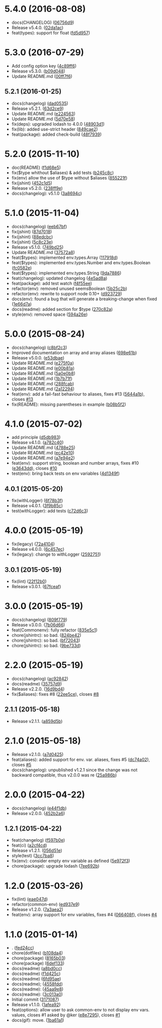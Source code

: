 <a name="5.4.0"></a>
# 5.4.0 (2016-08-08)

* docs(CHANGELOG) ([06756d9](https://github.com/FGRibreau/common-env/commit/06756d9))
* Release v5.4.0. ([02da1ac](https://github.com/FGRibreau/common-env/commit/02da1ac))
* feat(types): support for float ([fd5d957](https://github.com/FGRibreau/common-env/commit/fd5d957))



<a name="5.3.0"></a>
# 5.3.0 (2016-07-29)

* Add  config option key ([4c89ff6](https://github.com/FGRibreau/common-env/commit/4c89ff6))
* Release v5.3.0. ([b09d048](https://github.com/FGRibreau/common-env/commit/b09d048))
* Update README.md ([00ff7f6](https://github.com/FGRibreau/common-env/commit/00ff7f6))



<a name="5.2.1"></a>
## 5.2.1 (2016-01-25)

* docs(changelog) ([dad0535](https://github.com/FGRibreau/common-env/commit/dad0535))
* Release v5.2.1. ([63d2ce9](https://github.com/FGRibreau/common-env/commit/63d2ce9))
* Update README.md ([e224563](https://github.com/FGRibreau/common-env/commit/e224563))
* Update README.md ([5d70e58](https://github.com/FGRibreau/common-env/commit/5d70e58))
* fix(deps): upgraded lodash to 4.0.0 ([48903d1](https://github.com/FGRibreau/common-env/commit/48903d1))
* fix(lib): added use-strict header ([849cae2](https://github.com/FGRibreau/common-env/commit/849cae2))
* feat(package): added check-build ([48f7939](https://github.com/FGRibreau/common-env/commit/48f7939))



<a name="5.2.0"></a>
# 5.2.0 (2015-11-10)

* doc(README) ([f1d68e5](https://github.com/FGRibreau/common-env/commit/f1d68e5))
* fix($type whithout $aliases) & add tests ([b245c8c](https://github.com/FGRibreau/common-env/commit/b245c8c))
* fix(env) allow the use of $type without $aliases ([855221f](https://github.com/FGRibreau/common-env/commit/855221f))
* fix(jshint) ([452c1d5](https://github.com/FGRibreau/common-env/commit/452c1d5))
* Release v5.2.0. ([238ff9e](https://github.com/FGRibreau/common-env/commit/238ff9e))
* docs(changelog): v5.1.0 ([3a8694c](https://github.com/FGRibreau/common-env/commit/3a8694c))



<a name="5.1.0"></a>
# 5.1.0 (2015-11-04)

* docs(changelog) ([eeb67bf](https://github.com/FGRibreau/common-env/commit/eeb67bf))
* fix(jshint) ([87d7018](https://github.com/FGRibreau/common-env/commit/87d7018))
* fix(jshint) ([88edcbc](https://github.com/FGRibreau/common-env/commit/88edcbc))
* fix(jshint) ([5c8c23e](https://github.com/FGRibreau/common-env/commit/5c8c23e))
* Release v5.1.0. ([749bd25](https://github.com/FGRibreau/common-env/commit/749bd25))
* Update README.md ([37572a8](https://github.com/FGRibreau/common-env/commit/37572a8))
* feat($types): implemented env.types.Array ([117918d](https://github.com/FGRibreau/common-env/commit/117918d))
* feat($types): implemented env.types.Number and env.types.Boolean ([fc0582e](https://github.com/FGRibreau/common-env/commit/fc0582e))
* feat($types): implemented env.types.String ([9da7886](https://github.com/FGRibreau/common-env/commit/9da7886))
* feat(changelog): updated changelog ([4e5ad8a](https://github.com/FGRibreau/common-env/commit/4e5ad8a))
* feat(package): add test watch ([f4f55ee](https://github.com/FGRibreau/common-env/commit/f4f55ee))
* refactor(env): removed unused seemsBoolean ([5b25c2b](https://github.com/FGRibreau/common-env/commit/5b25c2b))
* refactor(env): rewrite to support node 0.10+ ([d923729](https://github.com/FGRibreau/common-env/commit/d923729))
* docs(env): found a bug that will generate a breaking-change when fixed ([1e66d7a](https://github.com/FGRibreau/common-env/commit/1e66d7a))
* docs(readme): added section for $type ([270c82a](https://github.com/FGRibreau/common-env/commit/270c82a))
* style(env): removed space ([594a26e](https://github.com/FGRibreau/common-env/commit/594a26e))



<a name="5.0.0"></a>
# 5.0.0 (2015-08-24)

* docs(changelog) ([c8bf2c3](https://github.com/FGRibreau/common-env/commit/c8bf2c3))
* Improved documentation on array and array aliases ([698e61b](https://github.com/FGRibreau/common-env/commit/698e61b))
* Release v5.0.0. ([e53dbae](https://github.com/FGRibreau/common-env/commit/e53dbae))
* Update README.md ([e275f0a](https://github.com/FGRibreau/common-env/commit/e275f0a))
* Update README.md ([e00b81a](https://github.com/FGRibreau/common-env/commit/e00b81a))
* Update README.md ([5a0e0b8](https://github.com/FGRibreau/common-env/commit/5a0e0b8))
* Update README.md ([1b7b71f](https://github.com/FGRibreau/common-env/commit/1b7b71f))
* Update README.md ([288fcab](https://github.com/FGRibreau/common-env/commit/288fcab))
* Update README.md ([2a12294](https://github.com/FGRibreau/common-env/commit/2a12294))
* feat(env): add a fail-fast behaviour to aliases, fixes #13 ([5644a1b](https://github.com/FGRibreau/common-env/commit/5644a1b)), closes [#13](https://github.com/FGRibreau/common-env/issues/13)
* fix(README): missing parentheses in example ([b08b5f2](https://github.com/FGRibreau/common-env/commit/b08b5f2))



<a name="4.1.0"></a>
# 4.1.0 (2015-07-02)

* add principle ([d5db983](https://github.com/FGRibreau/common-env/commit/d5db983))
* Release v4.1.0. ([a782c40](https://github.com/FGRibreau/common-env/commit/a782c40))
* Update README.md ([4788e25](https://github.com/FGRibreau/common-env/commit/4788e25))
* Update README.md ([ec42e10](https://github.com/FGRibreau/common-env/commit/ec42e10))
* Update README.md ([a7e94e2](https://github.com/FGRibreau/common-env/commit/a7e94e2))
* feat(env): support string, boolean and number arrays, fixes #10 ([e3643dd](https://github.com/FGRibreau/common-env/commit/e3643dd)), closes [#10](https://github.com/FGRibreau/common-env/issues/10)
* test(env): bring back tests on env variables ([4d1349f](https://github.com/FGRibreau/common-env/commit/4d1349f))



<a name="4.0.1"></a>
## 4.0.1 (2015-05-20)

* fix(withLogger) ([6f78b3f](https://github.com/FGRibreau/common-env/commit/6f78b3f))
* Release v4.0.1. ([3f9b85c](https://github.com/FGRibreau/common-env/commit/3f9b85c))
* test(withLogger): add tests ([c72d6c3](https://github.com/FGRibreau/common-env/commit/c72d6c3))



<a name="4.0.0"></a>
# 4.0.0 (2015-05-19)

* fix(legacy) ([72a4104](https://github.com/FGRibreau/common-env/commit/72a4104))
* Release v4.0.0. ([6c457ec](https://github.com/FGRibreau/common-env/commit/6c457ec))
* fix(legacy): change to withLogger ([2592751](https://github.com/FGRibreau/common-env/commit/2592751))



<a name="3.0.1"></a>
## 3.0.1 (2015-05-19)

* fix(lint) ([22f12b0](https://github.com/FGRibreau/common-env/commit/22f12b0))
* Release v3.0.1. ([67fceaf](https://github.com/FGRibreau/common-env/commit/67fceaf))



<a name="3.0.0"></a>
# 3.0.0 (2015-05-19)

* docs(changelog) ([809f779](https://github.com/FGRibreau/common-env/commit/809f779))
* Release v3.0.0. ([7b06d66](https://github.com/FGRibreau/common-env/commit/7b06d66))
* feat(Commonenv): fully refactor ([835e5c1](https://github.com/FGRibreau/common-env/commit/835e5c1))
* chore(jshintrc): so bad. ([824be42](https://github.com/FGRibreau/common-env/commit/824be42))
* chore(jshintrc): so bad. ([bf72043](https://github.com/FGRibreau/common-env/commit/bf72043))
* chore(jshintrc): so bad. ([9be733d](https://github.com/FGRibreau/common-env/commit/9be733d))



<a name="2.2.0"></a>
# 2.2.0 (2015-05-19)

* docs(changelog) ([ac92842](https://github.com/FGRibreau/common-env/commit/ac92842))
* docs(readme) ([35757d9](https://github.com/FGRibreau/common-env/commit/35757d9))
* Release v2.2.0. ([16d9bd4](https://github.com/FGRibreau/common-env/commit/16d9bd4))
* fix($aliases): fixes #8 ([22ee5ce](https://github.com/FGRibreau/common-env/commit/22ee5ce)), closes [#8](https://github.com/FGRibreau/common-env/issues/8)



<a name="2.1.1"></a>
## 2.1.1 (2015-05-18)

* Release v2.1.1. ([a859d5b](https://github.com/FGRibreau/common-env/commit/a859d5b))



<a name="2.1.0"></a>
# 2.1.0 (2015-05-18)

* Release v2.1.0. ([a7d0425](https://github.com/FGRibreau/common-env/commit/a7d0425))
* feat(aliases): added support for env. var. aliases, fixes #5 ([dc74a02](https://github.com/FGRibreau/common-env/commit/dc74a02)), closes [#5](https://github.com/FGRibreau/common-env/issues/5)
* docs(changelog): unpublished v1.2.1 since the change was not backward compatible, thus v2.0.0 was re ([25a986b](https://github.com/FGRibreau/common-env/commit/25a986b))



<a name="2.0.0"></a>
# 2.0.0 (2015-04-22)

* docs(changelog) ([e44f1db](https://github.com/FGRibreau/common-env/commit/e44f1db))
* Release v2.0.0. ([452b2a6](https://github.com/FGRibreau/common-env/commit/452b2a6))



<a name="1.2.1"></a>
## 1.2.1 (2015-04-22)

* feat(changelog) ([f597b0e](https://github.com/FGRibreau/common-env/commit/f597b0e))
* feat(ci) ([a2cf4cd](https://github.com/FGRibreau/common-env/commit/a2cf4cd))
* Release v1.2.1. ([056d51e](https://github.com/FGRibreau/common-env/commit/056d51e))
* style(test) ([3cc7ba8](https://github.com/FGRibreau/common-env/commit/3cc7ba8))
* fix(env): consider empty env variable as defined ([5e972f3](https://github.com/FGRibreau/common-env/commit/5e972f3))
* chore(package): upgrade lodash ([7ee692b](https://github.com/FGRibreau/common-env/commit/7ee692b))



<a name="1.2.0"></a>
# 1.2.0 (2015-03-26)

* fix(lint) ([eae047d](https://github.com/FGRibreau/common-env/commit/eae047d))
* refactor(common-env) ([ed937e9](https://github.com/FGRibreau/common-env/commit/ed937e9))
* Release v1.2.0. ([7a3aea2](https://github.com/FGRibreau/common-env/commit/7a3aea2))
* feat(env): array support for env variables, fixes #4 ([066408f](https://github.com/FGRibreau/common-env/commit/066408f)), closes [#4](https://github.com/FGRibreau/common-env/issues/4)



<a name="1.1.0"></a>
# 1.1.0 (2015-01-14)

* . ([fed24cc](https://github.com/FGRibreau/common-env/commit/fed24cc))
* chore(dotfiles) ([b108da4](https://github.com/FGRibreau/common-env/commit/b108da4))
* chore(package) ([8165b03](https://github.com/FGRibreau/common-env/commit/8165b03))
* chore(package) ([6def133](https://github.com/FGRibreau/common-env/commit/6def133))
* docs(readme) ([a8bd0cc](https://github.com/FGRibreau/common-env/commit/a8bd0cc))
* docs(readme) ([f1d425c](https://github.com/FGRibreau/common-env/commit/f1d425c))
* docs(readme) ([6fd95ae](https://github.com/FGRibreau/common-env/commit/6fd95ae))
* docs(readme); ([4558fdd](https://github.com/FGRibreau/common-env/commit/4558fdd))
* docs(readme): ([45aa9e8](https://github.com/FGRibreau/common-env/commit/45aa9e8))
* docs(readme): ([3c013a0](https://github.com/FGRibreau/common-env/commit/3c013a0))
* Initial commit ([3171087](https://github.com/FGRibreau/common-env/commit/3171087))
* Release v1.1.0. ([1afea92](https://github.com/FGRibreau/common-env/commit/1afea92))
* feat(options): allow user to ask common-env to not display env vars. values, closes #1 asked by @ker ([e8e7295](https://github.com/FGRibreau/common-env/commit/e8e7295)), closes [#1](https://github.com/FGRibreau/common-env/issues/1)
* docs(gif): move. ([1ba61a1](https://github.com/FGRibreau/common-env/commit/1ba61a1))



